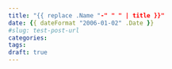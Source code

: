 ```yaml
---
title: "{{ replace .Name "-" " " | title }}"
date: {{ dateFormat "2006-01-02" .Date }}
#slug: test-post-url
categories:
tags:
draft: true
---
```


